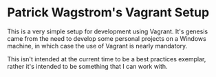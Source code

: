# Patrick Wagstrom's Vagrant Setup

This is a very simple setup for development using Vagrant. It's genesis came
from the need to develop some personal projects on a Windows machine, in
which case the use of Vagrant is nearly mandatory.

This isn't intended at the current time to be a best practices exemplar, rather
it's intended to be something that I can work with.
